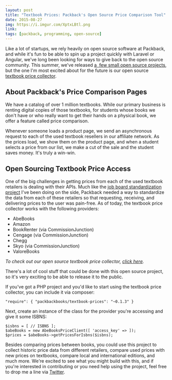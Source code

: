 ```yaml
---
layout: post
title: "Textbook Prices: Packback's Open Source Price Comparison Tool"
date: 2015-08-27
img: https://i.imgur.com/XptxLBtl.png
link: 
tags: [packback, programming, open-source]
---
```

Like a lot of startups, we rely heavily on open source software at Packback, and while it's fun to be able to spin up a project quickly with Laravel or Angular, we've long been looking for ways to give back to the open source community. This summer, we've released [a  few small open source projects](https://github.com/packbackbooks), but the one I'm most excited about for the future is our open source [textbook price collector](https://github.com/packbackbooks/textbook-prices).

## About Packback's Price Comparison Pages

We have a catalog of over 1 million textbooks. While our primary business is renting digital copies of those textbooks, for students whose books we don't have or who really want to get their hands on a physical book, we offer a feature called price comparison.

Whenever someone loads a product page, we send an asynchronous request to each of the used textbook resellers in our affiliate network. As the prices load, we show them on the product page, and when a student selects a price from our list, we make a cut of the sale and the student saves money. It's truly a win-win.

## Open Sourcing Textbook Price Access

One of the big challenges in getting prices from each of the used textbook retailers is dealing with their APIs. Much like the [job board standardization project](/posts/job-board-api-1-release/) I've been doing on the side, Packback needed a way to standardize the data from each of these retailers so that requesting, receiving, and delivering prices to the user was pain-free. As of today, the textbook price collector works with the following providers:

*   AbeBooks
*   Amazon
*   BookRenter (via CommissionJunction)
*   Cengage (via CommissionJunction)
*   Chegg
*   Skyo (via CommissionJunction)
*   ValoreBooks

_To check out our open source textbook price collector, [click here](https://github.com/packbackbooks/textbook-prices)._

There's a lot of cool stuff that could be done with this open source project, so it's very exciting to be able to release it to the public. 

If you've got a PHP project and you'd like to start using the textbook price collector, you can include it via composer: 

```
"require": { "packbackbooks/textbook-prices": "~0.1.3" }
```

Next, create an instance of the class for the provider you're accessing and give it some ISBNS:

```
$isbns = [ // ISBNS ];
$abeBooks = new AbeBooksPriceClient([ 'access_key' => ]);
$prices = $abeBooks->getPricesForIsbns($isbns);
```

Besides comparing prices between books, you could use this project to collect historic price data from different retailers, compare used prices with new prices on textbooks, compare local and international editions, and much more. We're excited to see what you might build with this, and if you're interested in contributing or you need help using the project, feel free to drop me a line via [Twitter](http://www.twitter.com/karllhughes).

